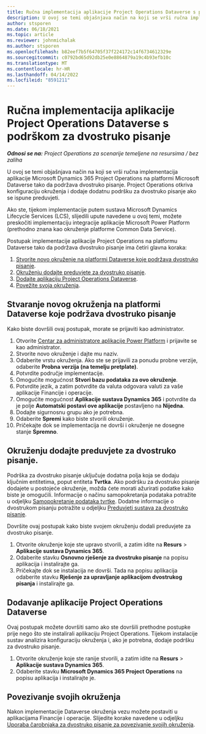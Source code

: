 ```yaml
---
title: Ručna implementacija aplikacije Project Operations Dataverse s podrškom za dvostruko pisanje
description: U ovoj se temi objašnjava način na koji se vrši ručna implementacija aplikacije Project Operations Dataverse tako da podržava dvostruko pisanje.
author: stsporen
ms.date: 06/18/2021
ms.topic: article
ms.reviewer: johnmichalak
ms.author: stsporen
ms.openlocfilehash: b82eef7b5f64705f37f224172c14f6734612329e
ms.sourcegitcommit: c0792bd65d92db25e0e8864879a19c4b93efb10c
ms.translationtype: MT
ms.contentlocale: hr-HR
ms.lasthandoff: 04/14/2022
ms.locfileid: "8591211"
---
```

# <a name="manually-deploy-the-project-operations-dataverse-app-with-dual-write-support"></a>Ručna implementacija aplikacije Project Operations Dataverse s podrškom za dvostruko pisanje

_**Odnosi se na:** Project Operations za scenarije temeljene na resursima / bez zaliha_

U ovoj se temi objašnjava način na koji se vrši ručna implementacija aplikacije Microsoft Dynamics 365 Project Operations na platformi Microsoft Dataverse tako da podržava dvostruko pisanje. Project Operations otkriva konfiguraciju okruženja i dodaje dodatnu podršku za dvostruko pisanje ako se ispune preduvjeti.

Ako ste, tijekom implementacije putem sustava Microsoft Dynamics Lifecycle Services (LCS), slijedili upute navedene u ovoj temi, možete preskočiti implementaciju integracije aplikacije Microsoft Power Platform (prethodno znana kao okruženje platforme Common Data Service).

Postupak implementacije aplikacije Project Operations na platformu Dataverse tako da podržava dvostruko pisanje ima četiri glavna koraka:

1. [Stvorite novo okruženje na platformi Dataverse koje podržava dvostruko pisanje](#create).
2. [Okruženju dodajte preduvjete za dvostruko pisanje](#prerequisites).
3. [Dodajte aplikaciju Project Operations Dataverse](#dataverse).
4. [Povežite svoja okruženja](#link).

## <a name="create-a-new-environment-in-dataverse-that-supports-dual-write"></a><a name="create"></a>Stvaranje novog okruženja na platformi Dataverse koje podržava dvostruko pisanje

Kako biste dovršili ovaj postupak, morate se prijaviti kao administrator.

1. Otvorite [Centar za administratore aplikacije Power Platform](https://admin.powerplatform.com) i prijavite se kao administrator.
2. Stvorite novo okruženje i dajte mu naziv.
3. Odaberite vrstu okruženja. Ako ste se prijavili za ponudu probne verzije, odaberite **Probna verzija (na temelju pretplate)**.
4. Potvrdite područje implementacije.
5. Omogućite mogućnost **Stvori bazu podataka za ovo okruženje**. 
6. Potvrdite jezik, a zatim potvrdite da valuta odgovara valuti za vaše aplikacije Financije i operacije.
7. Omogućite mogućnost **Aplikacije sustava Dynamics 365** i potvrdite da je polje **Automatski postavi ove aplikacije** postavljeno na **Nijedna**.
8. Dodajte sigurnosnu grupu ako je potrebna.
9. Odaberite **Spremi** kako biste stvorili okruženje.
10. Pričekajte dok se implementacija ne dovrši i okruženje ne dosegne stanje **Spremno**.

## <a name="add-dual-write-prerequisites-to-the-environment"></a><a name="prerequisites"></a>Okruženju dodajte preduvjete za dvostruko pisanje.

Podrška za dvostruko pisanje uključuje dodatna polja koja se dodaju ključnim entitetima, poput entiteta **Tvrtka**. Ako podršku za dvostruko pisanje dodajete u postojeće okruženje, možda ćete morati ažurirati podatke kako biste je omogućili. Informacije o načinu samopokretanja podataka potražite u odjeljku [Samopokretanje podataka tvrtke](/dynamics365/fin-ops-core/dev-itpro/data-entities/dual-write/bootstrap-company-data). Dodatne informacije o dvostrukom pisanju potražite u odjeljku [Preduvjeti sustava za dvostruko pisanje](/dynamics365/fin-ops-core/dev-itpro/data-entities/dual-write/dual-write-system-req).

Dovršite ovaj postupak kako biste svojem okruženju dodali preduvjete za dvostruko pisanje.

1. Otvorite okruženje koje ste upravo stvorili, a zatim idite na **Resurs** \> **Aplikacije sustava Dynamics 365**.
2. Odaberite stavku **Osnovno rješenje za dvostruko pisanje** na popisu aplikacija i instalirajte ga.
3. Pričekajte dok se instalacija ne dovrši. Tada na popisu aplikacija odaberite stavku **Rješenje za upravljanje aplikacijom dvostrukog pisanja** i instalirajte ga.

## <a name="add-the-project-operations-dataverse-app"></a><a name="dataverse"></a>Dodavanje aplikacije Project Operations Dataverse

Ovaj postupak možete dovršiti samo ako ste dovršili prethodne postupke prije nego što ste instalirali aplikaciju Project Operations. Tijekom instalacije sustav analizira konfiguraciju okruženja i, ako je potrebna, dodaje podršku za dvostruko pisanje.

1. Otvorite okruženje koje ste ranije stvorili, a zatim idite na **Resurs** \> **Aplikacije sustava Dynamics 365**.
2. Odaberite stavku **Microsoft Dynamics 365 Project Operations** na popisu aplikacija i instalirajte je.

## <a name="link-your-environments"></a><a name="link"></a>Povezivanje svojih okruženja

Nakon implementacije Dataverse okruženja vezu možete postaviti u aplikacijama Financije i operacije. Slijedite korake navedene u odjeljku [Uporaba čarobnjaka za dvostruko pisanje za povezivanje svojih okruženja](/dynamics365/fin-ops-core/dev-itpro/data-entities/dual-write/link-your-environment).

